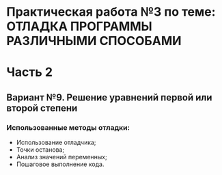 # Практическая работа №3 по теме: ОТЛАДКА ПРОГРАММЫ РАЗЛИЧНЫМИ СПОСОБАМИ
# Часть 2
## Вариант №9. Решение уравнений первой или второй степени

### Использованные методы отладки:

*   Использование отладчика;
*   Точки останова;
*   Анализ значений переменных;
*   Пошаговое выполнение кода.
